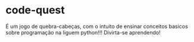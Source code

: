 # code-quest
É um jogo de quebra-cabeças, com o intuito de ensinar conceitos basicos sobre programação na liguem python!!!
Divirta-se aprendendo!
